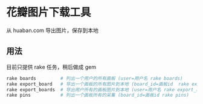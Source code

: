 花瓣图片下载工具
===============

从 huaban.com 导出图片，保存到本地

## 用法

目前只提供 rake 任务，稍后做成 gem

~~~sh
rake boards         # 列出一个用户的所有画板 (user=用户名 rake boards)
rake export_board   # 导出一个画板的所有图片到本地 (board_id=画板id  rake export_board)
rake export_boards  # 导出用户所有的画板图片到本地 (user=用户名 rake export_boards)
rake pins           # 列出一个画板所有的采集 (board_id=画板id rake pins)
~~~
